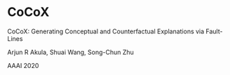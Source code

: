 # CoCoX
CoCoX: Generating Conceptual and Counterfactual Explanations via Fault-Lines

 Arjun R Akula, Shuai Wang, Song-Chun Zhu
 
 AAAI 2020
